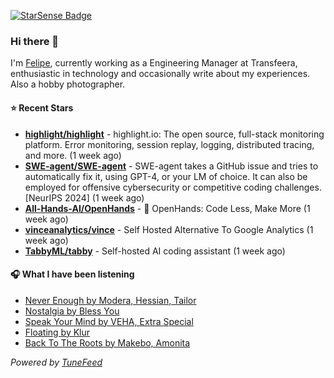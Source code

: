 <a href="https://starsense.app/developer-types" target="_blank"><img src="https://starsense.app/api/badge/?user=valtlfelipe" alt="StarSense Badge"></a>

### Hi there 👋

I'm [Felipe](https://felipevm.com), currently working as a Engineering Manager at Transfeera, enthusiastic in technology and occasionally write about my experiences. Also a hobby photographer.

#### ⭐ Recent Stars
- **[highlight/highlight](https://github.com/highlight/highlight)** - highlight.io: The open source, full-stack monitoring platform. Error monitoring, session replay, logging, distributed tracing, and more. (1 week ago)
- **[SWE-agent/SWE-agent](https://github.com/SWE-agent/SWE-agent)** - SWE-agent takes a GitHub issue and tries to automatically fix it, using GPT-4, or your LM of choice. It can also be employed for offensive cybersecurity or competitive coding challenges. [NeurIPS 2024]  (1 week ago)
- **[All-Hands-AI/OpenHands](https://github.com/All-Hands-AI/OpenHands)** - 🙌 OpenHands: Code Less, Make More (1 week ago)
- **[vinceanalytics/vince](https://github.com/vinceanalytics/vince)** - Self Hosted Alternative To Google Analytics (1 week ago)
- **[TabbyML/tabby](https://github.com/TabbyML/tabby)** - Self-hosted AI coding assistant (1 week ago)

#### 🎧 What I have been listening
- [Never Enough by Modera, Hessian, Tailor](https://open.spotify.com/track/7ytgzwRBN7DYMcIgH8uovo)
- [Nostalgia by Bless You](https://open.spotify.com/track/4ZuEukSYORnCT1nAH5cBqa)
- [Speak Your Mind by VEHA, Extra Special](https://open.spotify.com/track/3ixuxoVAfb3EbrwPVJ4z45)
- [Floating by Klur](https://open.spotify.com/track/4qzIWW9yArNdpuqc9SbtJH)
- [Back To The Roots by Makebo, Amonita](https://open.spotify.com/track/09ctjXoWwXxYcvqIkmIFas)

_Powered by [TuneFeed](https://tunefeed.app?ref=github.com)_


